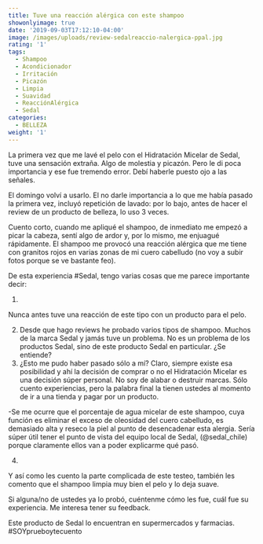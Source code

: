 ```yaml
---
title: Tuve una reacción alérgica con este shampoo
showonlyimage: true
date: '2019-09-03T17:12:10-04:00'
image: /images/uploads/review-sedalreaccio-nalergica-ppal.jpg
rating: '1'
tags:
  - Shampoo
  - Acondicionador
  - Irritación
  - Picazón
  - Limpia
  - Suavidad
  - ReacciónAlérgica
  - Sedal
categories:
  - BELLEZA
weight: '1'
---
```

La primera vez que me lavé el pelo con el Hidratación Micelar de Sedal, tuve una sensación extraña. Algo de molestia y picazón. Pero le di poca importancia y ese fue tremendo error. Debí haberle puesto ojo a las señales.

<!--more-->

El domingo volví a usarlo. El no darle importancia a lo que me había pasado la primera vez, incluyó repetición de lavado: por lo bajo, antes de hacer el review de un producto de belleza, lo uso 3 veces.

Cuento corto, cuando me apliqué el shampoo, de inmediato me empezó a picar la cabeza, sentí algo de ardor y, por lo mismo, me enjuagué rápidamente. El shampoo me provocó una reacción alérgica que me tiene con granitos rojos en varias zonas de mi cuero cabelludo (no voy a subir fotos porque se ve bastante feo).

De esta experiencia #Sedal, tengo varias cosas que me parece importante decir:

1. 

Nunca antes tuve una reacción de este tipo con un producto para el pelo. 

2. Desde que hago reviews he probado varios tipos de shampoo. Muchos de la marca Sedal y jamás tuve un problema. No es un problema de los productos Sedal, sino de este producto Sedal en particular. ¿Se entiende?
3. ¿Esto me pudo haber pasado sólo a mí? Claro, siempre existe esa posibilidad y ahí la decisión de comprar o no el Hidratación Micelar es una decisión súper personal. No soy de alabar o destruir marcas. Sólo cuento experiencias, pero la palabra final la tienen ustedes al momento de ir a una tienda y pagar por un producto.

\-Se me ocurre que el porcentaje de agua micelar de este shampoo, cuya función es eliminar el exceso de oleosidad del cuero cabelludo, es demasiado alta y reseco la piel al punto de desencadenar esta alergia. Sería súper útil tener el punto de vista del equipo local de Sedal, (@sedal_chile) porque claramente ellos van a poder explicarme qué pasó.

4. 

Y así como les cuento la parte complicada de este testeo, también les comento que el shampoo limpia muy bien el pelo y lo deja suave. 

Si alguna/no de ustedes ya lo probó, cuéntenme cómo les fue, cuál fue su experiencia. Me interesa tener su feedback. 

Este producto de Sedal lo encuentran en supermercados y farmacias. #SOYprueboytecuento
